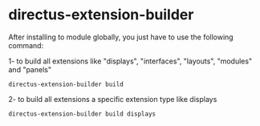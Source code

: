 # directus-extension-builder

After installing to module globally, you just have to use the following command:


1- to build all extensions like "displays", "interfaces", "layouts", "modules" and "panels"

```
directus-extension-builder build
```

2- to build all extensions a specific extension type like displays

```
directus-extension-builder build displays
```
